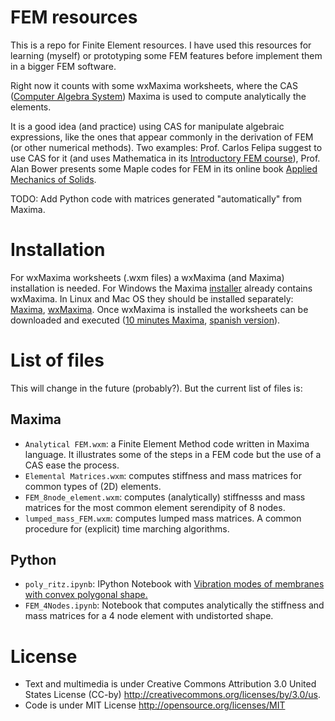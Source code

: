 FEM resources
=============

This is a repo for Finite Element resources. I have used this resources for learning (myself) or prototyping some FEM features before implement them in a bigger FEM software.

Right now it counts with some wxMaxima worksheets, where the CAS ([Computer Algebra System](http://en.wikipedia.org/wiki/Computer_algebra_system)) Maxima is used to compute analytically the elements.

It is a good idea (and practice) using CAS for manipulate algebraic expressions, like the ones that appear commonly in the derivation of FEM (or other numerical methods). Two examples: Prof. Carlos Felipa suggest to use CAS for it (and uses Mathematica in its [Introductory FEM course](http://www.colorado.edu/engineering/cas/courses.d/IFEM.d/)), Prof. Alan Bower presents some Maple codes for FEM in its online book [Applied Mechanics of Solids](http://solidmechanics.org/FEA.php).

TODO: Add Python code with matrices generated "automatically" from Maxima.


Installation
============
For wxMaxima worksheets (.wxm files) a wxMaxima (and Maxima) installation is needed. For Windows the Maxima [installer](http://sourceforge.net/projects/maxima/files/Maxima-Windows/) already contains wxMaxima. In Linux and Mac OS they should be installed separately: [Maxima](http://sourceforge.net/projects/maxima/files/), [wxMaxima](http://andrejv.github.io/wxmaxima/). Once wxMaxima is installed the worksheets can be downloaded and executed ([10 minutes Maxima](http://andrejv.github.io/wxmaxima/tutorials/10minute.zip), [spanish version](http://andrejv.github.io/wxmaxima/tutorials/10minute_es.zip)).


List of files
=============
This will change in the future (probably?). But the current list of files is:

Maxima
------
* `Analytical FEM.wxm`: a Finite Element Method code written in Maxima language. It illustrates some of the steps in a FEM code but the use of a CAS ease the process.
* `Elemental Matrices.wxm`: computes stiffness and mass matrices for common types of (2D) elements.
* `FEM_8node_element.wxm`: computes (analytically) stiffnesss and mass matrices for the most common element serendipity of 8 nodes.
* `lumped_mass_FEM.wxm`: computes lumped mass matrices. A common procedure for (explicit) time marching algorithms.

Python
------
* `poly_ritz.ipynb`: IPython Notebook with [Vibration modes of membranes with convex polygonal shape.](http://nbviewer.ipython.org/github/nicoguaro/FEM_resources/blob/master/poly_ritz.ipynb)
* `FEM_4Nodes.ipynb`: Notebook that computes analytically the stiffness and mass matrices for a 4 node element with undistorted shape.


License
=======
* Text and multimedia is under Creative Commons Attribution 3.0 United States License (CC-by) http://creativecommons.org/licenses/by/3.0/us.
* Code is under MIT License http://opensource.org/licenses/MIT

